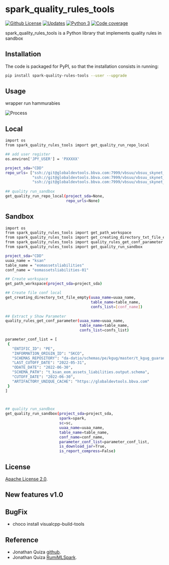 # spark_quality_rules_tools

[![Github License](https://img.shields.io/badge/License-Apache%202.0-blue.svg)](https://opensource.org/licenses/Apache-2.0)
[![Updates](https://pyup.io/repos/github/woctezuma/google-colab-transfer/shield.svg)](pyup)
[![Python 3](https://pyup.io/repos/github/woctezuma/google-colab-transfer/python-3-shield.svg)](pyup)
[![Code coverage](https://codecov.io/gh/woctezuma/google-colab-transfer/branch/master/graph/badge.svg)](codecov)

spark_quality_rules_tools is a Python library that implements quality rules in sandbox

## Installation

The code is packaged for PyPI, so that the installation consists in running:

```sh
pip install spark-quality-rules-tools --user --upgrade
```

## Usage

wrapper run hammurabies

![Process](spark_quality_rules_tools/utils/external/folder_process.png)

## Local

```sh
import os
from spark_quality_rules_tools import get_quality_run_repo_local

## add user register
os.environ['JPY_USER'] = 'PXXXXX'

project_sda="CDD"
repo_urls= ["ssh://git@globaldevtools.bbva.com:7999/vbsuu/vbsuu_skynet_products_services_administration.git",
            "ssh://git@globaldevtools.bbva.com:7999/vbsuu/vbsuu_skynet_xdkq.git",
            "ssh://git@globaldevtools.bbva.com:7999/vbsuu/vbsuu_skynet_risk.git"]
            
## quality run_sandbox
get_quality_run_repo_local(project_sda=None,
                           repo_urls=None)

```

## Sandbox

```sh
import os
from spark_quality_rules_tools import get_path_workspace
from spark_quality_rules_tools import get_creating_directory_txt_file_empty
from spark_quality_rules_tools import quality_rules_get_conf_parameter
from spark_quality_rules_tools import get_quality_run_sandbox

project_sda="CDD"
uuaa_name = "ksan"
table_name = "eomassetsliabilities"
conf_name = "eomassetsliabilities-01"

## Create workspace
get_path_workspace(project_sda=project_sda)

## Create file conf local
get_creating_directory_txt_file_empty(uuaa_name=uuaa_name,
                                      table_name=table_name,
                                      confs_list=[conf_name])
                                      
## Extract y Show Parameter                                 
quality_rules_get_conf_parameter(uuaa_name=uuaa_name,
                                 table_name=table_name,
                                 confs_list=confs_list)

parameter_conf_list = [
 {
   "ENTIFIC_ID": "PE",
   "INFORMATION_ORIGIN_ID": "SKCO",
   "SCHEMAS_REPOSITORY": "da-datio/schemas/pe/kgug/master/t_kgug_guarantees/latest/",
   "LAST_CUTOFF_DATE": "2022-05-31",
   "ODATE_DATE": "2022-06-30",
   "SCHEMA_PATH": "t_ksan_eom_assets_liabilities.output.schema",
   "CUTOFF_DATE": "2022-06-30",
   "ARTIFACTORY_UNIQUE_CACHE": "https://globaldevtools.bbva.com"
 }
]


                                 
## quality run_sandbox
get_quality_run_sandbox(project_sda=project_sda,
                        spark=spark,
                        sc=sc,
                        uuaa_name=uuaa_name,
                        table_name=table_name,
                        conf_name=conf_name,
                        parameter_conf_list=parameter_conf_list,
                        is_download_jar=True,
                        is_report_compress=False)

```

## License

[Apache License 2.0](https://www.dropbox.com/s/8t6xtgk06o3ij61/LICENSE?dl=0).

## New features v1.0

## BugFix

- choco install visualcpp-build-tools

## Reference

- Jonathan Quiza [github](https://github.com/jonaqp).
- Jonathan Quiza [RumiMLSpark](http://rumi-ml.herokuapp.com/).
